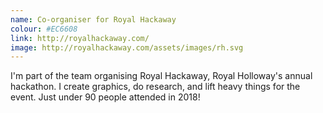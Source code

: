 ```yaml
---
name: Co-organiser for Royal Hackaway
colour: #EC6608
link: http://royalhackaway.com/
image: http://royalhackaway.com/assets/images/rh.svg
---
```


I'm part of the team organising Royal Hackaway, Royal Holloway's annual hackathon.
I create graphics, do research, and lift heavy things for the event.
Just under 90 people attended in 2018!
